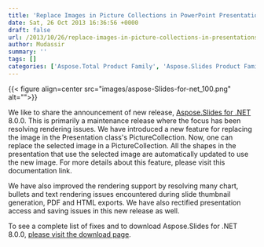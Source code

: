 ```yaml
---
title: 'Replace Images in Picture Collections in PowerPoint Presentation using C#'
date: Sat, 26 Oct 2013 16:36:56 +0000
draft: false
url: /2013/10/26/replace-images-in-picture-collections-in-presentations-using-csharp/
author: Mudassir
summary: ''
tags: []
categories: ['Aspose.Total Product Family', 'Aspose.Slides Product Family']
---
```




{{< figure align=center src="images/aspose-Slides-for-net_100.png" alt="">}}


We like to share the announcement of new release, [Aspose.Slides for .NET][1] 8.0.0. This is primarily a maintenance release where the focus has been resolving rendering issues. We have introduced a new feature for replacing the image in the Presentation class's PictureCollection. Now, one can replace the selected image in a PictureCollection. All the shapes in the presentation that use the selected image are automatically updated to use the new image. For more details about this feature, please visit this documentation link.

We have also improved the rendering support by resolving many chart, bullets and text rendering issues encountered during slide thumbnail generation, PDF and HTML exports. We have also rectified presentation access and saving issues in this new release as well.

To see a complete list of fixes and to download Aspose.Slides for .NET 8.0.0, [please visit the download page][2].




[1]: https://products.aspose.com/slides/net
[2]: https://downloads.aspose.com/slides/net




